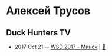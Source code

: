 # Алексей Трусов

## Duck Hunters TV
- 2017 Oct 21 -- [WSD 2017 - Минск](https://www.youtube.com/watch?v=ouVyhtFFnyU)  | [:notebook:](https://wsd.events/2017/10/21/pres/duck-hunters.pdf)  
